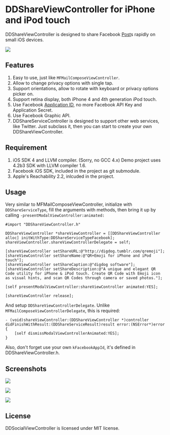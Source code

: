# DDShareViewController for iPhone and iPod touch

DDShareViewController is designed to share Facebook [Post][1]s rapidly on small iOS devices.

![](http://github.com/digdog/DDShareViewController/raw/master/Screenshots/Screenshot1.png)

## Features

1. Easy to use, just like <code>MFMailComposeViewController</code>.
2. Allow to change privacy options with single tap.
3. Support orientations, allow to rotate with keyboard or privacy options picker on.
4. Support retina display, both iPhone 4 and 4th generation iPod touch.
5. Use Facebook [Application ID][2], no more Facebook API Key and Application Secret.
6. Use Facebook Graphic API.
7. DDShareServiceController is designed to support other web services, like Twitter. Just subclass it, then you can start to create your own DDShareViewController.

## Requirement

1. iOS SDK 4 and LLVM compiler. (Sorry, no GCC 4.x) Demo project uses 4.2b3 SDK with LLVM compiler 1.6.
2. Facebook iOS SDK, included in the project as git submodule.
3. Apple's Reachability 2.2, inlcuded in the project.

## Usage

Very similar to MFMailComposeViewController, initialize with <code>DDShareServiceType</code>, fill the arguments with methods, then bring it up by calling <code>-presentModalViewController:animated:</code>

	#import "DDShareViewController.h"

	DDShareViewController *shareViewController = [[DDShareViewController alloc] initWithType:DDShareServiceTypeFacebook];
	shareViewController.shareViewControllerDelegate = self;
	
	[shareViewController setShareURL:@"http://digdog.tumblr.com/qremoji"];
	[shareViewController setShareName:@"QR+Emoji for iPhone and iPod touch"];
	[shareViewController setShareCaption:@"digdog software"];
	[shareViewController setShareDescription:@"A unique and elegant QR Code utility for iPhone & iPod touch. Create QR Code with Emoji icon as visual hints, and scan QR Codes through camera or saved photos."];
	
	[self presentModalViewController:shareViewController animated:YES];
	
	[shareViewController release];
	
And setup <code>DDShareViewControllerDelegate</code>. Unlike <code>MFMailComposeViewControllerDelegate</code>, this is required:

	- (void)shareViewController:(DDShareViewController *)controller didFinishWithResult:(DDShareServiceResult)result error:(NSError*)error {
		[self dismissModalViewControllerAnimated:YES];
	}

Also, don't forget use your own <code>kFacebookAppId</code>, it's defined in DDShareViewController.h. 

## Screenshots

![](http://github.com/digdog/DDShareViewController/raw/master/Screenshots/Screenshot2.png)  

![](http://github.com/digdog/DDShareViewController/raw/master/Screenshots/Screenshot3.png)  

![](http://github.com/digdog/DDShareViewController/raw/master/Screenshots/Screenshot4.png)  

## License

DDSocialViewController is licensed under MIT license.

[1]: http://developers.facebook.com/docs/reference/api/post
[2]: http://www.facebook.com/developers/apps.php
